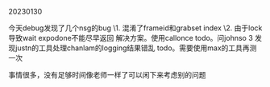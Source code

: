 20230130

今天debug发现了几个nsg的bug
\1. 混淆了frameid和grabset index
\2. 由于lock导致wait expodone不能尽早返回
 解决方案。使用callonce
 todo。问johnso
 3 发现justn的工具处理chanlam的logging结果错乱
 todo。需要使用max的工具再测一次

事情很多，没有足够时间像老师一样了可以闲下来考虑别的问题